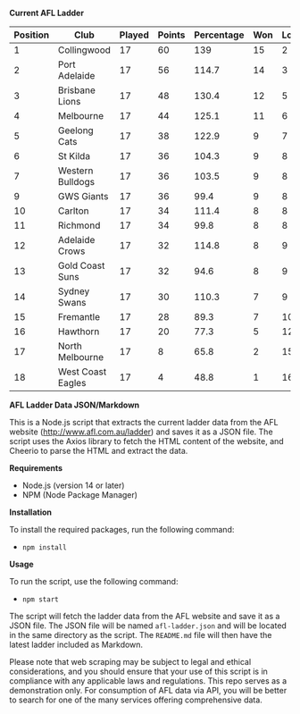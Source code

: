 **Current AFL Ladder**

| Position | Club | Played | Points | Percentage | Won | Lost | Drawn | PF | PA |
| -------- | ---- | ------ | ------ | ---------- | --- | ---- | ----- | -- | -- |
| 1 | Collingwood | 17 | 60 | 139 | 15 | 2 | 0 | 1598 | 1150 |
| 2 | Port Adelaide | 17 | 56 | 114.7 | 14 | 3 | 0 | 1612 | 1406 |
| 3 | Brisbane Lions | 17 | 48 | 130.4 | 12 | 5 | 0 | 1689 | 1295 |
| 4 | Melbourne | 17 | 44 | 125.1 | 11 | 6 | 0 | 1529 | 1222 |
| 5 | Geelong Cats | 17 | 38 | 122.9 | 9 | 7 | 1 | 1639 | 1334 |
| 6 | St Kilda | 17 | 36 | 104.3 | 9 | 8 | 0 | 1289 | 1236 |
| 7 | Western Bulldogs | 17 | 36 | 103.5 | 9 | 8 | 0 | 1377 | 1330 |
| 9 | GWS Giants | 17 | 36 | 99.4 | 9 | 8 | 0 | 1400 | 1408 |
| 10 | Carlton | 17 | 34 | 111.4 | 8 | 8 | 1 | 1392 | 1250 |
| 11 | Richmond | 17 | 34 | 99.8 | 8 | 8 | 1 | 1370 | 1373 |
| 12 | Adelaide Crows | 17 | 32 | 114.8 | 8 | 9 | 0 | 1610 | 1403 |
| 13 | Gold Coast Suns | 17 | 32 | 94.6 | 8 | 9 | 0 | 1345 | 1422 |
| 14 | Sydney Swans | 17 | 30 | 110.3 | 7 | 9 | 1 | 1504 | 1363 |
| 15 | Fremantle | 17 | 28 | 89.3 | 7 | 10 | 0 | 1329 | 1489 |
| 16 | Hawthorn | 17 | 20 | 77.3 | 5 | 12 | 0 | 1210 | 1566 |
| 17 | North Melbourne | 17 | 8 | 65.8 | 2 | 15 | 0 | 1177 | 1790 |
| 18 | West Coast Eagles | 17 | 4 | 48.8 | 1 | 16 | 0 | 1002 | 2052 |

**AFL Ladder Data JSON/Markdown**

This is a Node.js script that extracts the current ladder data from the AFL website (http://www.afl.com.au/ladder) and saves it as a JSON file. The script uses the Axios library to fetch the HTML content of the website, and Cheerio to parse the HTML and extract the data.

**Requirements**

- Node.js (version 14 or later)
- NPM (Node Package Manager)

**Installation**

To install the required packages, run the following command:

 - `npm install`

**Usage**

To run the script, use the following command:

 - `npm start`

The script will fetch the ladder data from the AFL website and save it as a JSON file. The JSON file will be named `afl-ladder.json` and will be located in the same directory as the script. The `README.md` file will then have the latest ladder included as Markdown.

Please note that web scraping may be subject to legal and ethical considerations, and you should ensure that your use of this script is in compliance with any applicable laws and regulations. This repo serves as a demonstration only. For consumption of AFL data via API, you will be better to search for one of the many services offering comprehensive data.

